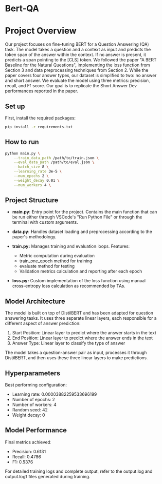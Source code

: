 # Bert-QA
# Project Overview
 Our project focuses on fine-tuning BERT for a Question Answering (QA) task. The model takes a question and a context as input and predicts the token span of the answer within the context. If no answer is present, it predicts a span pointing to the [CLS] token. We followed the paper "A BERT Baseline for the Natural Questions", implementing the loss function from Section 3 and data preprocessing techniques from Section 2. While the paper covers four answer types, our dataset is simplified to two: no answer and short answer.
We evaluate the model using three metrics: precision, recall, and F1 score. Our goal is to replicate the Short Answer Dev performances reported in the paper.

## Set up
First, install the required packages:

```bash
pip install -r requirements.txt
```

## How to run
```bash
python main.py \
    --train_data_path /path/to/train.json \
    --eval_data_path /path/to/eval.json \
    --batch_size 8 \
    --learning_rate 3e-5 \
    --num_epochs 2 \
    --weight_decay 0.01 \
    --num_workers 4 \
```
## Project Structure

* **main.py:** Entry point for the project. Contains the main function that can be run either through VSCode's "Run Python File" or through the terminal with custom arguments.

* **data.py:** Handles dataset loading and preprocessing according to the paper's methodology.

* **train.py:** Manages training and evaluation loops. Features:
  - Metric computation during evaluation
  - train_one_epoch method for training
  - evaluate method for testing
  - Validation metrics calculation and reporting after each epoch

* **loss.py:** Custom implementation of the loss function using manual cross-entropy loss calculation as recommended by TAs.


## Model Architecture

The model is built on top of DistilBERT and has been adapted for question answering tasks. It uses three separate linear layers, each responsible for a different aspect of answer prediction:

1. Start Position: Linear layer to predict where the answer starts in the text
2. End Position: Linear layer to predict where the answer ends in the text
3. Answer Type: Linear layer to classify the type of answer

The model takes a question-answer pair as input, processes it through DistilBERT, and then uses these three linear layers to make predictions. 

## Hyperparameters

Best performing configuration:
- Learning rate: 0.00003882259533696199
- Number of epochs: 2
- Number of workers: 4
- Random seed: 42
- Weight decay: 0

## Model Performance

Final metrics achieved:
- Precision: 0.6131
- Recall: 0.4786
- F1: 0.5376

For detailed training logs and complete output, refer to the output.log and output.log1 files generated during training.
